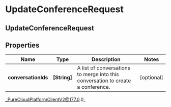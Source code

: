 # UpdateConferenceRequest

## UpdateConferenceRequest

## Properties

|Name | Type | Description | Notes|
|------------ | ------------- | ------------- | -------------|
| **conversationIds** | **[String]** | A list of conversations to merge into this conversation to create a conference. | [optional] |



_PureCloudPlatformClientV2@177.0.0_
